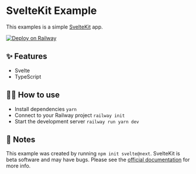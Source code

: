 # SvelteKit Example

This examples is a simple [SvelteKit](https://kit.svelte.dev/) app.

[![Deploy on Railway](https://railway.app/button.svg)](https://railway.app/new?template=https%3A%2F%2Fgithub.com%2Frailwayapp%2Fexamples%2Ftree%2Fmaster%2Fexamples%2Fsvelte-kit)

## ✨ Features

- Svelte
- TypeScript

## 💁‍♀️ How to use

- Install dependencies `yarn`
- Connect to your Railway project `railway init`
- Start the development server `railway run yarn dev`

## 📝 Notes

This example was created by running `npm init svelte@next`. SvelteKit is beta
software and may have bugs. Please see the [official
documentation](https://kit.svelte.dev/docs) for more info.
